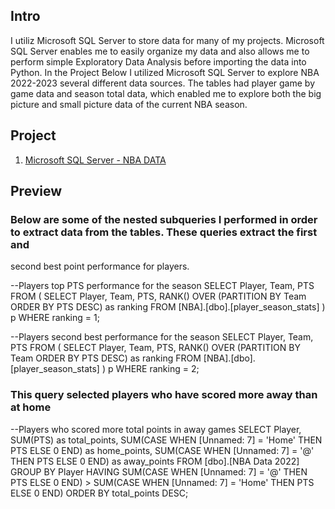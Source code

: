 ## Intro
I utiliz Microsoft SQL Server to store data for many of my projects. Microsoft SQL Server enables me to easily organize my data and also allows me to perform simple
Exploratory Data Analysis before importing the data into Python. In the Project Below I utilized Microsoft SQL Server to explore NBA 2022-2023 several different data
sources. The tables had player game by game data and season total data, which enabled me to explore both the big picture and small picture data of the current NBA 
season.

## Project
1. [Microsoft SQL Server - NBA DATA](https://github.com/djbrown227/Daniel_Portfolio/tree/main/SQL%20Projects/SQL%20Project)

## Preview
### Below are some of the nested subqueries I performed in order to extract data from the tables. These queries extract the first and
second best point performance for players.

--Players top PTS performance for the season
SELECT Player, Team, PTS
FROM (
  SELECT Player, Team, PTS,
  RANK() OVER (PARTITION BY Team ORDER BY PTS DESC) as ranking
  FROM [NBA].[dbo].[player_season_stats]
) p
WHERE ranking = 1;

--Players second best performance for the season
SELECT Player, Team, PTS
FROM (
  SELECT Player, Team, PTS,
  RANK() OVER (PARTITION BY Team ORDER BY PTS DESC) as ranking
  FROM [NBA].[dbo].[player_season_stats]
) p
WHERE ranking = 2;

### This query selected players who have scored more away than at home

--Players who scored more total points in away games
SELECT Player, SUM(PTS) as total_points, SUM(CASE WHEN [Unnamed: 7] = 'Home' THEN PTS ELSE 0 END) as home_points, SUM(CASE WHEN [Unnamed: 7] = '@' THEN PTS ELSE 0 END) as away_points
FROM [dbo].[NBA Data 2022]
GROUP BY Player
HAVING SUM(CASE WHEN [Unnamed: 7] = '@' THEN PTS ELSE 0 END) > SUM(CASE WHEN [Unnamed: 7] = 'Home' THEN PTS ELSE 0 END)
ORDER BY total_points DESC;

